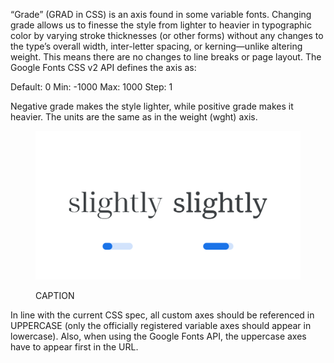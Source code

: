 
“Grade” (GRAD in CSS)  is an axis found in some variable fonts. Changing grade allows us to finesse the style from lighter to heavier in typographic color by varying stroke thicknesses (or other forms) without any changes to the type’s overall width, inter-letter spacing, or kerning—unlike altering weight. This means there are no changes to line breaks or page layout. 
The Google Fonts CSS v2 API defines the axis as:

Default: 0     Min: -1000     Max: 1000     Step: 1

Negative grade makes the style lighter, while positive grade makes it heavier. The units are the same as in the weight (wght) axis.

<figure>

![ALT_TEXT](images/thumbnail.svg)
<figcaption>CAPTION</figcaption>

</figure>

In line with the current CSS spec, all custom axes should be referenced in UPPERCASE (only the officially registered variable axes should appear in lowercase). Also, when using the Google Fonts API, the uppercase axes have to appear first in the URL.
